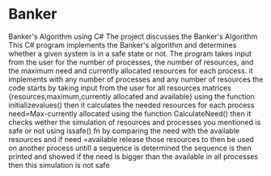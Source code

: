 # Banker
Banker's Algorithm using C#
The project discusses the Banker's Algorithm 
This C# program implements the Banker's algorithm and determines whether a given system is in a safe state or not. The program takes input from the user for the number of processes, the number of resources, and the maximum need and currently allocated resources for each process.
it implements with any number of processes and any number of resources 
the code starts by taking input from the user for all resources matrices {resources,maximum,currently allocated and available} using the function initializevalues()
then it calculates the needed resources for each process need=Max-currently allocated using the function CalculateNeed()
then it checks wether the simulation of resources and processes you mentioned is safe or not using issafe() fn by comparing the need with the available resources and if need =available release those resources to then be used on another process untill a sequence is determined the sequence is then printed and showed 
if the need is bigger than the available in all processes then this simulation is not safe

